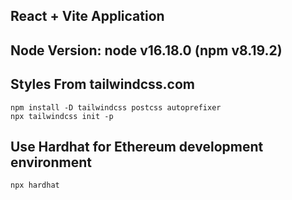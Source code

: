 ## React + Vite Application
## Node Version: node v16.18.0 (npm v8.19.2)
## Styles From tailwindcss.com
```
npm install -D tailwindcss postcss autoprefixer
npx tailwindcss init -p
```
## Use Hardhat for Ethereum development environment
```
npx hardhat
```